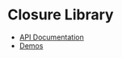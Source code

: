 <!-- Documentation licensed under CC BY 4.0 -->
<!-- License available at https://creativecommons.org/licenses/by/4.0/ -->

<!---
section: 1-guide
layout: empty
--->

# Closure Library

* [API Documentation](api/)
* [Demos](source/closure/goog/demos/)

